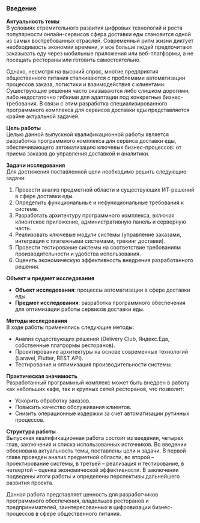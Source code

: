 ### **Введение**  

**Актуальность темы**  
В условиях стремительного развития цифровых технологий и роста популярности онлайн-сервисов сфера доставки еды становится одной из самых востребованных отраслей. Современный ритм жизни диктует необходимость экономии времени, и все больше людей предпочитают заказывать еду через мобильные приложения или веб-платформы, а не посещать рестораны или готовить самостоятельно.  

Однако, несмотря на высокий спрос, многие предприятия общественного питания сталкиваются с проблемами автоматизации процессов заказа, логистики и взаимодействия с клиентами. Существующие решения часто оказываются либо слишком дорогими, либо недостаточно гибкими для адаптации под конкретные бизнес-требования. В связи с этим разработка специализированного программного комплекса для сервисов доставки еды представляется крайне актуальной задачей.  

**Цель работы**  
Целью данной выпускной квалификационной работы является разработка программного комплекса для сервиса доставки еды, обеспечивающего автоматизацию ключевых бизнес-процессов: от приема заказов до управления доставкой и аналитики.  

**Задачи исследования**  
Для достижения поставленной цели необходимо решить следующие задачи:  
1. Провести анализ предметной области и существующих ИТ-решений в сфере доставки еды.  
2. Определить функциональные и нефункциональные требования к системе.  
3. Разработать архитектуру программного комплекса, включая клиентское приложение, административную панель и серверную часть.  
4. Реализовать ключевые модули системы (управление заказами, интеграция с платежными системами, трекинг доставки).  
5. Провести тестирование системы на соответствие требованиям производительности и удобства использования.  
6. Оценить экономическую эффективность внедрения разработанного решения.  

**Объект и предмет исследования**  
- **Объект исследования**: процессы автоматизации в сфере доставки еды.  
- **Предмет исследования**: разработка программного обеспечения для оптимизации работы сервисов доставки еды.  

**Методы исследования**  
В ходе работы применялись следующие методы:  
- Анализ существующих решений (Delivery Club, Яндекс.Еда, собственные платформы ресторанов).  
- Проектирование архитектуры на основе современных технологий (Laravel, Flutter, REST API).  
- Тестирование и оптимизация производительности системы.  

**Практическая значимость**  
Разработанный программный комплекс может быть внедрен в работу как небольших кафе, так и крупных сетей ресторанов, что позволит:  
- Ускорить обработку заказов.  
- Повысить качество обслуживания клиентов.  
- Снизить операционные издержки за счет автоматизации рутинных процессов.  

**Структура работы**  
Выпускная квалификационная работа состоит из введения, четырех глав, заключения и списка использованных источников. Во введении обоснована актуальность темы, поставлены цели и задачи. В первой главе проведен анализ предметной области, во второй – проектирование системы, в третьей – реализация и тестирование, в четвертой – оценка экономической эффективности. В заключении подведены итоги работы и определены перспективы дальнейшего развития проекта.  

Данная работа представляет ценность для разработчиков программного обеспечения, владельцев ресторанов и предпринимателей, заинтересованных в цифровизации бизнес-процессов в сфере общественного питания.